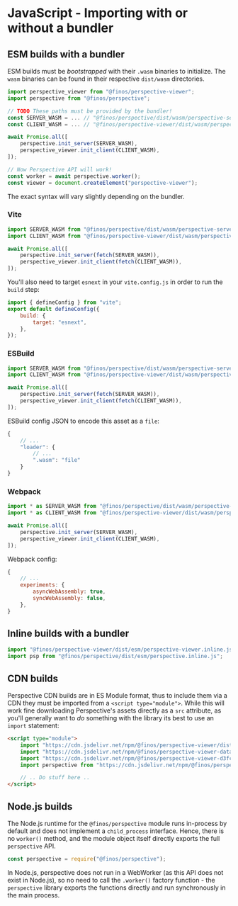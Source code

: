 # JavaScript - Importing with or without a bundler

## ESM builds with a bundler

ESM builds must be _bootstrapped_ with their `.wasm` binaries to initialize. The
`wasm` binaries can be found in their respective `dist/wasm` directories.

```javascript
import perspective_viewer from "@finos/perspective-viewer";
import perspective from "@finos/perspective";

// TODO These paths must be provided by the bundler!
const SERVER_WASM = ... // "@finos/perspective/dist/wasm/perspective-server.wasm"
const CLIENT_WASM = ... // "@finos/perspective-viewer/dist/wasm/perspective-viewer.wasm"

await Promise.all([
    perspective.init_server(SERVER_WASM),
    perspective_viewer.init_client(CLIENT_WASM),
]);

// Now Perspective API will work!
const worker = await perspective.worker();
const viewer = document.createElement("perspective-viewer");
```

The exact syntax will vary slightly depending on the bundler.

### Vite

```javascript
import SERVER_WASM from "@finos/perspective/dist/wasm/perspective-server.wasm?url";
import CLIENT_WASM from "@finos/perspective-viewer/dist/wasm/perspective-viewer.wasm?url";

await Promise.all([
    perspective.init_server(fetch(SERVER_WASM)),
    perspective_viewer.init_client(fetch(CLIENT_WASM)),
]);
```

You'll also need to target `esnext` in your `vite.config.js` in order to run the
`build` step:

```javascript
import { defineConfig } from "vite";
export default defineConfig({
    build: {
        target: "esnext",
    },
});
```

### ESBuild

```javascript
import SERVER_WASM from "@finos/perspective/dist/wasm/perspective-server.wasm";
import CLIENT_WASM from "@finos/perspective-viewer/dist/wasm/perspective-viewer.wasm";

await Promise.all([
    perspective.init_server(fetch(SERVER_WASM)),
    perspective_viewer.init_client(fetch(CLIENT_WASM)),
]);
```

ESBuild config JSON to encode this asset as a `file`:

```javascript
{
    // ...
    "loader": {
        // ...
        ".wasm": "file"
    }
}
```

### Webpack

```javascript
import * as SERVER_WASM from "@finos/perspective/dist/wasm/perspective-server.wasm";
import * as CLIENT_WASM from "@finos/perspective-viewer/dist/wasm/perspective-viewer.wasm";

await Promise.all([
    perspective.init_server(SERVER_WASM),
    perspective_viewer.init_client(CLIENT_WASM),
]);
```

Webpack config:

```javascript
{
    // ...
    experiments: {
        asyncWebAssembly: true,
        syncWebAssembly: false,
    },
}
```

## Inline builds with a bundler <!-- How to -->

```javascript
import "@finos/perspective-viewer/dist/esm/perspective-viewer.inline.js";
import psp from "@finos/perspective/dist/esm/perspective.inline.js";
```

## CDN builds <!-- How to -->

Perspective CDN builds are in ES Module format, thus to include them via a CDN
they must be imported from a `<script type="module">`. While this will work fine
downloading Perspective's assets directly as a `src` attribute, as you'll
generally want to _do_ something with the library its best to use an `import`
statement:

```html
<script type="module">
    import "https://cdn.jsdelivr.net/npm/@finos/perspective-viewer/dist/cdn/perspective-viewer.js";
    import "https://cdn.jsdelivr.net/npm/@finos/perspective-viewer-datagrid/dist/cdn/perspective-viewer-datagrid.js";
    import "https://cdn.jsdelivr.net/npm/@finos/perspective-viewer-d3fc/dist/cdn/perspective-viewer-d3fc.js";
    import perspective from "https://cdn.jsdelivr.net/npm/@finos/perspective/dist/cdn/perspective.js";

    // .. Do stuff here ..
</script>
```

## Node.js builds

The Node.js runtime for the `@finos/perspective` module runs in-process by
default and does not implement a `child_process` interface. Hence, there is no
`worker()` method, and the module object itself directly exports the full
`perspective` API.

```javascript
const perspective = require("@finos/perspective");
```

In Node.js, perspective does not run in a WebWorker (as this API does not exist
in Node.js), so no need to call the `.worker()` factory function - the
`perspective` library exports the functions directly and run synchronously in
the main process.
